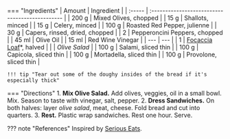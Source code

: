 === "Ingredients"
    | Amount | Ingredient                                      |
    | :----- | :---------------------------------------------- |
    | 200 g  | Mixed Olives, chopped                           |
    | 15 g   | Shallots, minced                                |
    | 15 g   | Celery, minced                                  |
    | 100 g  | Roasted Red Pepper, julienne                    |
    | 30 g   | Capers, rinsed, dried, chopped                  |
    | 2      | Pepperoncini Peppers, chopped                   |
    | 45 ml  | Olive Oil                                       |
    | 15 ml  | Red Wine Vinegar                                |
    | ---    | ---                                             |
    | 1      | [Focaccia Loaf](../breads/focaccia.md)*, halved |
    |        | *Olive Salad*                                   |
    | 100 g  | Salami, sliced thin                             |
    | 100 g  | Capicola, sliced thin                           |
    | 100 g  | Mortadella, sliced thin                         |
    | 100 g  | Provolone, sliced thin                          |

    !!! tip "Tear out some of the doughy insides of the bread if it's especially thick"


=== "Directions"
    1. **Mix Olive Salad.** Add olives, veggies, oil in a small bowl. Mix. Season to taste with vinegar, salt, pepper.
    2. **Dress Sandwiches.** On both halves: layer *olive salad*, meat, cheese. Fold bread and cut into quarters.
    3. **Rest.** Plastic wrap sandwiches. Rest one hour. Serve.


??? note "References"
    Inspired by [Serious Eats](https://www.seriouseats.com/recipes/2010/09/dinner-tonight-muffaletta-sandwich.html).
